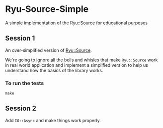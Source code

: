 # Ryu-Source-Simple

A simple implementation of the Ryu::Source for educational purposes

## Session 1

An over-simplified version of [Ryu::Source](https://metacpan.org/pod/Ryu::Source).

We're going to ignore all the bells and whisles that make `Ryu::Source` work
in real world application and implement a simplified version to help us understand
how the basics of the library works.

### To run the tests

```
make
```

## Session 2

Add `IO::Async` and make things work properly.
